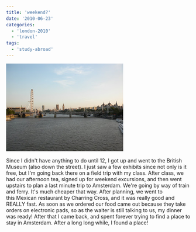 ```yaml
---
title: 'weekend?'
date: '2010-06-23'
categories:
  - 'london-2010'
  - 'travel'
tags:
  - 'study-abroad'
---
```


[![](images/DSCN5016.JPG)](http://2.bp.blogspot.com/_ktZXPugrmyM/TFzFxiPNhKI/AAAAAAAAC6s/TV1kMd7FO7w/s1600/DSCN5016.JPG)

Since I didn't have anything to do until 12, I got up and went to the British Museum (also down the street). I just saw a few exhibits since not only is it free, but I'm going back there on a field trip with my class. After class, we had our afternoon tea, signed up for weekend excursions, and then went upstairs to plan a last minute trip to Amsterdam. We're going by way of train and ferry. It's much cheaper that way. After planning, we went to this Mexican restaurant by Charring Cross, and it was really good and REALLY fast. As soon as we ordered our food came out because they take orders on electronic pads, so as the waiter is still talking to us, my dinner was ready! After that I came back, and spent forever trying to find a place to stay in Amsterdam. After a long long while, I found a place!
